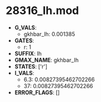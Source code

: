 # 28316_Ih.mod

- **G_VALS**:
  - gkhbar_Ih: 0.001385
- **GATES**:
  - r: 1
- **SUFFIX**: Ih
- **GMAX_NAME**: gkhbar_Ih
- **STATES**: ['r']
- **I_VALS**:
  - 6.3: 0.00827395462702266
  - 37: 0.00827395462702266
- **ERROR_FLAGS**: []
